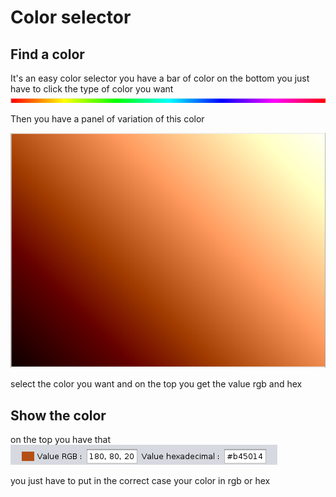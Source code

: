 # Color selector 

## Find a color

It's an easy color selector you have 
a bar of color on the bottom you just have to click the type of color you want 
![lineBar.png](ressourcesREADME/lineBar.png)

Then you have a panel of variation of this color 

![panel.png](ressourcesREADME/panel.png)

select the color you want and on the top you get the value rgb and hex
## Show the color 

on the top you have that
![data.png](ressourcesREADME/data.png)

you just have to put in the correct case your color in rgb or hex